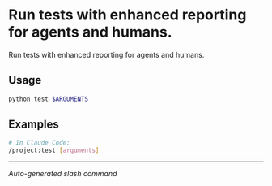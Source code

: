 # Run tests with enhanced reporting for agents and humans.

Run tests with enhanced reporting for agents and humans.

## Usage

```bash
python test $ARGUMENTS
```

## Examples

```bash
# In Claude Code:
/project:test [arguments]
```

---
*Auto-generated slash command*
